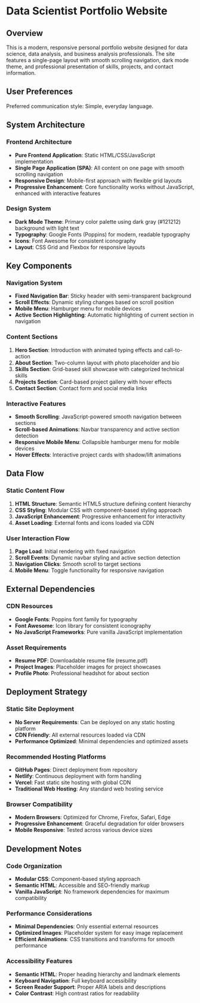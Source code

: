 # Data Scientist Portfolio Website

## Overview

This is a modern, responsive personal portfolio website designed for data science, data analysis, and business analysis professionals. The site features a single-page layout with smooth scrolling navigation, dark mode theme, and professional presentation of skills, projects, and contact information.

## User Preferences

Preferred communication style: Simple, everyday language.

## System Architecture

### Frontend Architecture
- **Pure Frontend Application**: Static HTML/CSS/JavaScript implementation
- **Single Page Application (SPA)**: All content on one page with smooth scrolling navigation
- **Responsive Design**: Mobile-first approach with flexible grid layouts
- **Progressive Enhancement**: Core functionality works without JavaScript, enhanced with interactive features

### Design System
- **Dark Mode Theme**: Primary color palette using dark gray (#121212) background with light text
- **Typography**: Google Fonts (Poppins) for modern, readable typography
- **Icons**: Font Awesome for consistent iconography
- **Layout**: CSS Grid and Flexbox for responsive layouts

## Key Components

### Navigation System
- **Fixed Navigation Bar**: Sticky header with semi-transparent background
- **Scroll Effects**: Dynamic styling changes based on scroll position
- **Mobile Menu**: Hamburger menu for mobile devices
- **Active Section Highlighting**: Automatic highlighting of current section in navigation

### Content Sections
1. **Hero Section**: Introduction with animated typing effects and call-to-action
2. **About Section**: Two-column layout with photo placeholder and bio
3. **Skills Section**: Grid-based skill showcase with categorized technical skills
4. **Projects Section**: Card-based project gallery with hover effects
5. **Contact Section**: Contact form and social media links

### Interactive Features
- **Smooth Scrolling**: JavaScript-powered smooth navigation between sections
- **Scroll-based Animations**: Navbar transparency and active section detection
- **Responsive Mobile Menu**: Collapsible hamburger menu for mobile devices
- **Hover Effects**: Interactive project cards with shadow/lift animations

## Data Flow

### Static Content Flow
1. **HTML Structure**: Semantic HTML5 structure defining content hierarchy
2. **CSS Styling**: Modular CSS with component-based styling approach
3. **JavaScript Enhancement**: Progressive enhancement for interactivity
4. **Asset Loading**: External fonts and icons loaded via CDN

### User Interaction Flow
1. **Page Load**: Initial rendering with fixed navigation
2. **Scroll Events**: Dynamic navbar styling and active section detection
3. **Navigation Clicks**: Smooth scroll to target sections
4. **Mobile Menu**: Toggle functionality for responsive navigation

## External Dependencies

### CDN Resources
- **Google Fonts**: Poppins font family for typography
- **Font Awesome**: Icon library for consistent iconography
- **No JavaScript Frameworks**: Pure vanilla JavaScript implementation

### Asset Requirements
- **Resume PDF**: Downloadable resume file (resume.pdf)
- **Project Images**: Placeholder images for project showcases
- **Profile Photo**: Professional headshot for about section

## Deployment Strategy

### Static Site Deployment
- **No Server Requirements**: Can be deployed on any static hosting platform
- **CDN Friendly**: All external resources loaded via CDN
- **Performance Optimized**: Minimal dependencies and optimized assets

### Recommended Hosting Platforms
- **GitHub Pages**: Direct deployment from repository
- **Netlify**: Continuous deployment with form handling
- **Vercel**: Fast static site hosting with global CDN
- **Traditional Web Hosting**: Any standard web hosting service

### Browser Compatibility
- **Modern Browsers**: Optimized for Chrome, Firefox, Safari, Edge
- **Progressive Enhancement**: Graceful degradation for older browsers
- **Mobile Responsive**: Tested across various device sizes

## Development Notes

### Code Organization
- **Modular CSS**: Component-based styling approach
- **Semantic HTML**: Accessible and SEO-friendly markup
- **Vanilla JavaScript**: No framework dependencies for maximum compatibility

### Performance Considerations
- **Minimal Dependencies**: Only essential external resources
- **Optimized Images**: Placeholder system for easy image replacement
- **Efficient Animations**: CSS transitions and transforms for smooth performance

### Accessibility Features
- **Semantic HTML**: Proper heading hierarchy and landmark elements
- **Keyboard Navigation**: Full keyboard accessibility
- **Screen Reader Support**: Proper ARIA labels and descriptions
- **Color Contrast**: High contrast ratios for readability